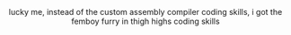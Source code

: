 <center>lucky me, instead of the custom assembly compiler coding skills, i got the femboy furry in thigh highs coding skills</center>
